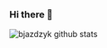 ### Hi there 👋

![bjazdzyk github stats](https://github-readme-stats.vercel.app/api?username=bjazdzyk&show_icons=true&hide_border=true&theme=gruvbox)

<!--
**bjazdzyk/bjazdzyk** is a ✨ _special_ ✨ repository because its `README.md` (this file) appears on your GitHub profile.

Here are some ideas to get you started:

- 🔭 I’m currently working on ...
- 🌱 I’m currently learning ...
- 👯 I’m looking to collaborate on ...
- 🤔 I’m looking for help with ...
- 💬 Ask me about ...
- 📫 How to reach me: ...
- 😄 Pronouns: ...
- ⚡ Fun fact: ...
-->
